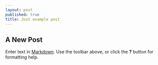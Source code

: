 ```yaml
---
layout: post
published: true
title: Just example post
---
```

## A New Post

Enter text in [Markdown](http://daringfireball.net/projects/markdown/). Use the toolbar above, or click the **?** button for formatting help.
